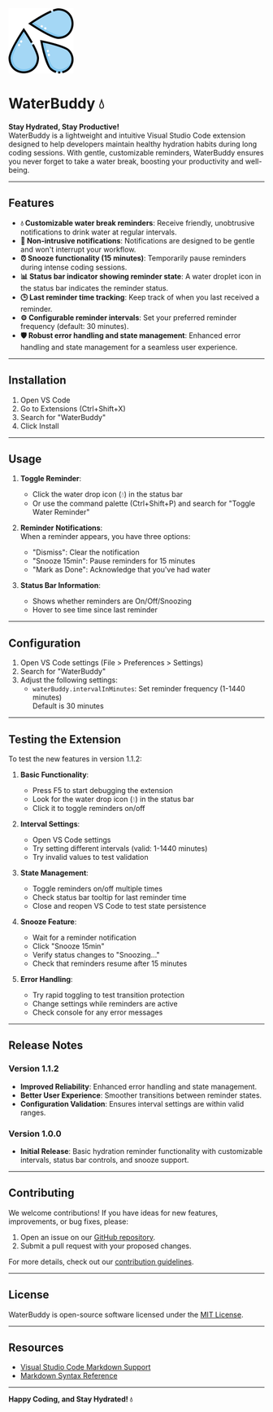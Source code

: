 <img src="./images/waterbuddy.png" alt="WaterBuddy Logo" width="128" height="128">

# WaterBuddy 💧  
**Stay Hydrated, Stay Productive!**  
WaterBuddy is a lightweight and intuitive Visual Studio Code extension designed to help developers maintain healthy hydration habits during long coding sessions. With gentle, customizable reminders, WaterBuddy ensures you never forget to take a water break, boosting your productivity and well-being.

---

## Features  

- **💧 Customizable water break reminders**: Receive friendly, unobtrusive notifications to drink water at regular intervals.  
- **🔔 Non-intrusive notifications**: Notifications are designed to be gentle and won't interrupt your workflow.  
- **⏰ Snooze functionality (15 minutes)**: Temporarily pause reminders during intense coding sessions.  
- **📊 Status bar indicator showing reminder state**: A water droplet icon in the status bar indicates the reminder status.  
- **🕒 Last reminder time tracking**: Keep track of when you last received a reminder.  
- **⚙️ Configurable reminder intervals**: Set your preferred reminder frequency (default: 30 minutes).  
- **🛡️ Robust error handling and state management**: Enhanced error handling and state management for a seamless user experience.  

---

## Installation  

1. Open VS Code  
2. Go to Extensions (Ctrl+Shift+X)  
3. Search for "WaterBuddy"  
4. Click Install  

---

## Usage  

1. **Toggle Reminder**:  
   - Click the water drop icon (💧) in the status bar  
   - Or use the command palette (Ctrl+Shift+P) and search for "Toggle Water Reminder"  

2. **Reminder Notifications**:  
   When a reminder appears, you have three options:  
   - "Dismiss": Clear the notification  
   - "Snooze 15min": Pause reminders for 15 minutes  
   - "Mark as Done": Acknowledge that you've had water  

3. **Status Bar Information**:  
   - Shows whether reminders are On/Off/Snoozing  
   - Hover to see time since last reminder  

---

## Configuration  

1. Open VS Code settings (File > Preferences > Settings)  
2. Search for "WaterBuddy"  
3. Adjust the following settings:  
   - `waterBuddy.intervalInMinutes`: Set reminder frequency (1-1440 minutes)  
   Default is 30 minutes  

---

## Testing the Extension  

To test the new features in version 1.1.2:  

1. **Basic Functionality**:  
   - Press F5 to start debugging the extension  
   - Look for the water drop icon (💧) in the status bar  
   - Click it to toggle reminders on/off  

2. **Interval Settings**:  
   - Open VS Code settings  
   - Try setting different intervals (valid: 1-1440 minutes)  
   - Try invalid values to test validation  

3. **State Management**:  
   - Toggle reminders on/off multiple times  
   - Check status bar tooltip for last reminder time  
   - Close and reopen VS Code to test state persistence  

4. **Snooze Feature**:  
   - Wait for a reminder notification  
   - Click "Snooze 15min"  
   - Verify status changes to "Snoozing..."  
   - Check that reminders resume after 15 minutes  

5. **Error Handling**:  
   - Try rapid toggling to test transition protection  
   - Change settings while reminders are active  
   - Check console for any error messages  

---

## Release Notes  

### **Version 1.1.2**  
- **Improved Reliability**: Enhanced error handling and state management.  
- **Better User Experience**: Smoother transitions between reminder states.  
- **Configuration Validation**: Ensures interval settings are within valid ranges.  

### **Version 1.0.0**  
- **Initial Release**: Basic hydration reminder functionality with customizable intervals, status bar controls, and snooze support.  

---

## Contributing  

We welcome contributions! If you have ideas for new features, improvements, or bug fixes, please:  
1. Open an issue on our [GitHub repository](https://github.com/yourusername/water-reminder/issues).  
2. Submit a pull request with your proposed changes.  

For more details, check out our [contribution guidelines](https://github.com/yourusername/water-reminder/CONTRIBUTING.md).  

---

## License  

WaterBuddy is open-source software licensed under the [MIT License](LICENSE).  

---

## Resources  

- [Visual Studio Code Markdown Support](https://code.visualstudio.com/docs/languages/markdown)  
- [Markdown Syntax Reference](https://help.github.com/articles/markdown-basics/)  

---

**Happy Coding, and Stay Hydrated! 💧**  
